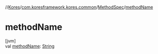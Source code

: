 //[Kores](../../../index.md)/[com.koresframework.kores.common](../index.md)/[MethodSpec](index.md)/[methodName](method-name.md)

# methodName

[jvm]\
val [methodName](method-name.md): [String](https://kotlinlang.org/api/latest/jvm/stdlib/kotlin/-string/index.html)
